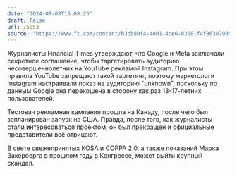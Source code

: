 ```yaml
---
date: "2024-08-08T15:08:25"
draft: False
url: /5053
source: "https://www.ft.com/content/b3bb80f4-4e01-4ce6-8358-f4f8638790f8"
---
```


Журналисты Financial Times утверждают, что Google и Meta заключали секретное соглашение, чтобы таргетировать аудиторию несовершеннолетних на YouTube рекламой Instagram. При этом правила YouTube запрещают такой таргетинг, поэтому маркетологи Instagram настраивали показ на аудиторию "unknown", поскольку по данным Google она перекошена в сторону как раз 13-17-летних пользователей.

Тестовая рекламная кампания прошла на Канаду, после чего был запланирован запуск на США. Правда, после того, как журналисты стали интересоваться проектом, он был прекращен и официальные представители всё отрицают. 

В свете свежепринятых KOSA и COPPA 2.0, а также показаний Марка Закерберга в прошлом году в Конгрессе, может выйти крупный скандал.
